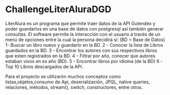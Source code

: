# ChallengeLiterAluraDGD
LiterAlura es un programa que permite traer datos de la API Gutendex y poder guardarlos en una base de datos con postgresql así también generar consultas.
El software permite la interacción con el usuario a través de un menú de opciones entre la cual la persona decidirá sí:
(BD = Base de Datos)
  1- Buscar un libro nuevo y guardarlo en la BD.
  2 - Conocer la lista de Libros guardados en la BD.
  3 - Encontrar los autores con sus respectivos libros que esten registrados en la BD.
  4 - Filtrar por año, conocer que autores estaban vivos en es año (BD).
  5 - Encontrar libros por idioma (de la BD)
  6 - Top 10 Libros descargados de la API.

  Para el proyecto se utilizarón muchos conceptos como listas,objetos,consumo de Api, deserialización, JPQL, native queries, relaciones, métodos, stream(), switch, constructores,  entre otros.

